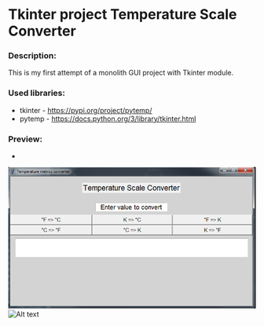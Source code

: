 # Tkinter project Temperature Scale Converter

### Description:
This is my first attempt of a monolith GUI project with Tkinter module.

### Used libraries:
* tkinter - https://pypi.org/project/pytemp/
* pytemp - https://docs.python.org/3/library/tkinter.html


### Preview:
* 
![Alt text](Temperature_scales_convertor.png)
![Alt text](https://github.com/mi6oo6im/my_python_training/blob/main/training_projects/django_project_phonebook/2022-08-02%2018_00_23-djangoproject%20%E2%80%93%20console.png)


